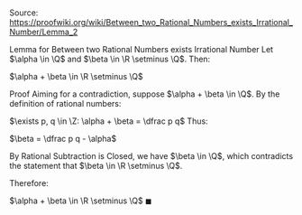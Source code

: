 # 

Source: https://proofwiki.org/wiki/Between_two_Rational_Numbers_exists_Irrational_Number/Lemma_2

Lemma for Between two Rational Numbers exists Irrational Number
Let $\alpha \in \Q$ and $\beta \in \R \setminus \Q$. 
Then: 

$\alpha + \beta \in \R \setminus \Q$


Proof
Aiming for a contradiction, suppose $\alpha + \beta \in \Q$.
By the definition of rational numbers:

$\exists p, q \in \Z: \alpha + \beta = \dfrac p q$
Thus:

$\beta = \dfrac p q - \alpha$

By Rational Subtraction is Closed, we have $\beta \in \Q$, which contradicts the statement that $\beta \in \R \setminus \Q$.

Therefore:

$\alpha + \beta \in \R \setminus \Q$
$\blacksquare$





